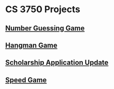 # CS 3750 Projects

## [Number Guessing Game](numberguessing.md)

## [Hangman Game](hangman.md)

## [Scholarship Application Update](scholarship.md)

## [Speed Game](speed.md)
